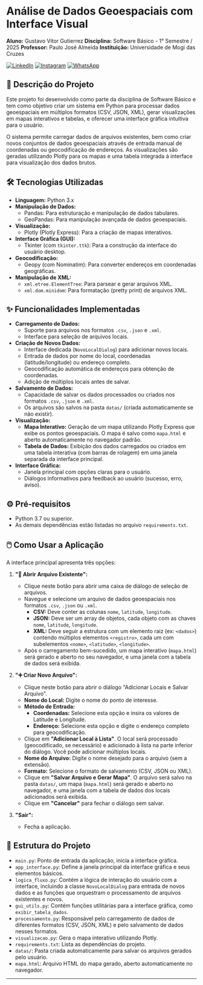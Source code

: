 # Análise de Dados Geoespaciais com Interface Visual

**Aluno:** Gustavo Vitor Gutierrez
**Disciplina:** Software Básico - 1° Semestre / 2025
**Professor:** Paulo José Almeida
**Instituição:** Universidade de Mogi das Cruzes

[![LinkedIn](https://img.shields.io/badge/LinkedIn-0077B5?style=for-the-badge&logo=linkedin&logoColor=white)](https://www.linkedin.com/in/gustavo-vitor-gutierrez-b520a2341/) [![Instagram](https://img.shields.io/badge/-Instagram-%23E4405F?style=for-the-badge&logo=instagram&logoColor=white)](https://www.instagram.com/gustavo.gutierreez/) [![WhatsApp](https://img.shields.io/badge/WhatsApp-25D366?style=for-the-badge&logo=whatsapp&logoColor=white)](https://wa.me/+5511952018042)

## 📝 Descrição do Projeto

Este projeto foi desenvolvido como parte da disciplina de Software Básico e tem como objetivo criar um sistema em Python para processar dados geoespaciais em múltiplos formatos (CSV, JSON, XML), gerar visualizações em mapas interativos e tabelas, e oferecer uma interface gráfica intuitiva para o usuário.

O sistema permite carregar dados de arquivos existentes, bem como criar novos conjuntos de dados geoespaciais através de entrada manual de coordenadas ou geocodificação de endereços. As visualizações são geradas utilizando Plotly para os mapas e uma tabela integrada à interface para visualização dos dados brutos.

## 🛠️ Tecnologias Utilizadas

* **Linguagem:** Python 3.x
* **Manipulação de Dados:**
    * Pandas: Para estruturação e manipulação de dados tabulares.
    * GeoPandas: Para manipulação avançada de dados geoespaciais.
* **Visualização:**
    * Plotly (Plotly Express): Para a criação de mapas interativos.
* **Interface Gráfica (GUI):**
    * Tkinter (com `tkinter.ttk`): Para a construção da interface do usuário desktop.
* **Geocodificação:**
    * Geopy (com Nominatim): Para converter endereços em coordenadas geográficas.
* **Manipulação de XML:**
    * `xml.etree.ElementTree`: Para parsear e gerar arquivos XML.
    * `xml.dom.minidom`: Para formatação (pretty print) de arquivos XML.

## ✨ Funcionalidades Implementadas

* **Carregamento de Dados:**
    * Suporte para arquivos nos formatos `.csv`, `.json` e `.xml`.
    * Interface para seleção de arquivos locais.
* **Criação de Novos Dados:**
    * Interface dedicada (`NovoLocalDialog`) para adicionar novos locais.
    * Entrada de dados por nome do local, coordenadas (latitude/longitude) ou endereço completo.
    * Geocodificação automática de endereços para obtenção de coordenadas.
    * Adição de múltiplos locais antes de salvar.
* **Salvamento de Dados:**
    * Capacidade de salvar os dados processados ou criados nos formatos `.csv`, `.json` e `.xml`.
    * Os arquivos são salvos na pasta `datas/` (criada automaticamente se não existir).
* **Visualização:**
    * **Mapa Interativo:** Geração de um mapa utilizando Plotly Express que exibe os pontos geoespaciais. O mapa é salvo como `mapa.html` e aberto automaticamente no navegador padrão.
    * **Tabela de Dados:** Exibição dos dados carregados ou criados em uma tabela interativa (com barras de rolagem) em uma janela separada da interface principal.
* **Interface Gráfica:**
    * Janela principal com opções claras para o usuário.
    * Diálogos informativos para feedback ao usuário (sucesso, erro, aviso).

## ⚙️ Pré-requisitos

* Python 3.7 ou superior.
* As demais dependências estão listadas no arquivo `requirements.txt`.

## 🖱️ Como Usar a Aplicação

A interface principal apresenta três opções:

1.  **"📂 Abrir Arquivo Existente":**
    * Clique neste botão para abrir uma caixa de diálogo de seleção de arquivos.
    * Navegue e selecione um arquivo de dados geoespaciais nos formatos `.csv`, `.json` ou `.xml`.
        * **CSV:** Deve conter as colunas `nome`, `latitude`, `longitude`.
        * **JSON:** Deve ser um array de objetos, cada objeto com as chaves `nome`, `latitude`, `longitude`.
        * **XML:** Deve seguir a estrutura com um elemento raiz (ex: `<dados>`) contendo múltiplos elementos `<registro>`, cada um com subelementos `<nome>`, `<latitude>`, `<longitude>`.
    * Após o carregamento bem-sucedido, um mapa interativo (`mapa.html`) será gerado e aberto no seu navegador, e uma janela com a tabela de dados será exibida.

2.  **"➕ Criar Novo Arquivo":**
    * Clique neste botão para abrir o diálogo "Adicionar Locais e Salvar Arquivo".
    * **Nome do Local:** Digite o nome do ponto de interesse.
    * **Método de Entrada:**
        * **Coordenadas:** Selecione esta opção e insira os valores de Latitude e Longitude.
        * **Endereço:** Selecione esta opção e digite o endereço completo para geocodificação.
    * Clique em **"Adicionar Local à Lista"**. O local será processado (geocodificado, se necessário) e adicionado à lista na parte inferior do diálogo. Você pode adicionar múltiplos locais.
    * **Nome do Arquivo:** Digite o nome desejado para o arquivo (sem a extensão).
    * **Formato:** Selecione o formato de salvamento (CSV, JSON ou XML).
    * Clique em **"Salvar Arquivo e Gerar Mapa"**. O arquivo será salvo na pasta `datas/`, um mapa (`mapa.html`) será gerado e aberto no navegador, e uma janela com a tabela de dados dos locais adicionados será exibida.
    * Clique em **"Cancelar"** para fechar o diálogo sem salvar.

3.  **"Sair":**
    * Fecha a aplicação.

## 📂 Estrutura do Projeto

* `main.py`: Ponto de entrada da aplicação, inicia a interface gráfica.
* `app_interface.py`: Define a janela principal da interface gráfica e seus elementos básicos.
* `logica_fluxo.py`: Contém a lógica de interação do usuário com a interface, incluindo a classe `NovoLocalDialog` para entrada de novos dados e as funções que orquestram o processamento de arquivos existentes e novos.
* `gui_utils.py`: Contém funções utilitárias para a interface gráfica, como `exibir_tabela_dados`.
* `processamento.py`: Responsável pelo carregamento de dados de diferentes formatos (CSV, JSON, XML) e pelo salvamento de dados nesses formatos.
* `visualizacao.py`: Gera o mapa interativo utilizando Plotly.
* `requirements.txt`: Lista as dependências do projeto.
* `datas/`: Pasta criada automaticamente para salvar os arquivos gerados pelo usuário.
* `mapa.html`: Arquivo HTML do mapa gerado, aberto automaticamente no navegador.
---

